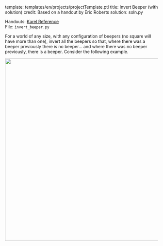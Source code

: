 template: templates/en/projects/projectTemplate.ptl
title: Invert Beeper (with solution)
credit: Based on a handout by Eric Roberts
solution: soln.py

Handouts: [Karel Reference]({{pathToRoot}}en/resources/karel.html)<br/>
File: `invert_beeper.py`<br/>

For a world of any size, with any configuration of beepers (no square will have more than one), invert all the beepers so that, where there was a beeper previously there is no beeper... and where there was no beeper previously, there is a beeper. Consider the following example.

<center>
<img style="width:600px" src="{{pathToRoot}}img/projects/invert/invert.png">	
</center>
